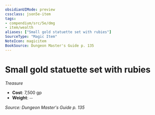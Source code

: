 ```yaml
---
obsidianUIMode: preview
cssclass: json5e-item
tags:
- compendium/src/5e/dmg
- item/wealth
aliases: ["Small gold statuette set with rubies"]
SourceType: "Magic Item"
NoteIcon: magicitem
BookSource: Dungeon Master's Guide p. 135
---
```

# Small gold statuette set with rubies
*Treasure*  

- **Cost**: 7,500 gp
- **Weight**: ⏤

*Source: Dungeon Master's Guide p. 135*